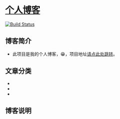 
# [个人博客](https://chufucun.github.io)

[![Build Status](https://travis-ci.org/chufucun/chufucun.github.io.svg?branch=master)](https://travis-ci.org/chufucun/chufucun.github.io)

## 博客简介

- 此项目是我的个人博客，😁，项目地址[请点此处跳转](https://github.com/chufucun/chufucun.github.io/ "一个简洁个人博客")。



## 文章分类

* 

* 

* 

## 博客说明

